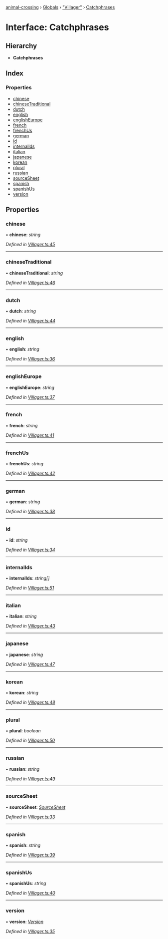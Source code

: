 [animal-crossing](../README.md) › [Globals](../globals.md) › ["Villager"](../modules/_villager_.md) › [Catchphrases](_villager_.catchphrases.md)

# Interface: Catchphrases

## Hierarchy

* **Catchphrases**

## Index

### Properties

* [chinese](_villager_.catchphrases.md#chinese)
* [chineseTraditional](_villager_.catchphrases.md#chinesetraditional)
* [dutch](_villager_.catchphrases.md#dutch)
* [english](_villager_.catchphrases.md#english)
* [englishEurope](_villager_.catchphrases.md#englisheurope)
* [french](_villager_.catchphrases.md#french)
* [frenchUs](_villager_.catchphrases.md#frenchus)
* [german](_villager_.catchphrases.md#german)
* [id](_villager_.catchphrases.md#id)
* [internalIds](_villager_.catchphrases.md#internalids)
* [italian](_villager_.catchphrases.md#italian)
* [japanese](_villager_.catchphrases.md#japanese)
* [korean](_villager_.catchphrases.md#korean)
* [plural](_villager_.catchphrases.md#plural)
* [russian](_villager_.catchphrases.md#russian)
* [sourceSheet](_villager_.catchphrases.md#sourcesheet)
* [spanish](_villager_.catchphrases.md#spanish)
* [spanishUs](_villager_.catchphrases.md#spanishus)
* [version](_villager_.catchphrases.md#version)

## Properties

###  chinese

• **chinese**: *string*

*Defined in [Villager.ts:45](https://github.com/Norviah/animal-crossing/blob/738a792/module/types/Villager.ts#L45)*

___

###  chineseTraditional

• **chineseTraditional**: *string*

*Defined in [Villager.ts:46](https://github.com/Norviah/animal-crossing/blob/738a792/module/types/Villager.ts#L46)*

___

###  dutch

• **dutch**: *string*

*Defined in [Villager.ts:44](https://github.com/Norviah/animal-crossing/blob/738a792/module/types/Villager.ts#L44)*

___

###  english

• **english**: *string*

*Defined in [Villager.ts:36](https://github.com/Norviah/animal-crossing/blob/738a792/module/types/Villager.ts#L36)*

___

###  englishEurope

• **englishEurope**: *string*

*Defined in [Villager.ts:37](https://github.com/Norviah/animal-crossing/blob/738a792/module/types/Villager.ts#L37)*

___

###  french

• **french**: *string*

*Defined in [Villager.ts:41](https://github.com/Norviah/animal-crossing/blob/738a792/module/types/Villager.ts#L41)*

___

###  frenchUs

• **frenchUs**: *string*

*Defined in [Villager.ts:42](https://github.com/Norviah/animal-crossing/blob/738a792/module/types/Villager.ts#L42)*

___

###  german

• **german**: *string*

*Defined in [Villager.ts:38](https://github.com/Norviah/animal-crossing/blob/738a792/module/types/Villager.ts#L38)*

___

###  id

• **id**: *string*

*Defined in [Villager.ts:34](https://github.com/Norviah/animal-crossing/blob/738a792/module/types/Villager.ts#L34)*

___

###  internalIds

• **internalIds**: *string[]*

*Defined in [Villager.ts:51](https://github.com/Norviah/animal-crossing/blob/738a792/module/types/Villager.ts#L51)*

___

###  italian

• **italian**: *string*

*Defined in [Villager.ts:43](https://github.com/Norviah/animal-crossing/blob/738a792/module/types/Villager.ts#L43)*

___

###  japanese

• **japanese**: *string*

*Defined in [Villager.ts:47](https://github.com/Norviah/animal-crossing/blob/738a792/module/types/Villager.ts#L47)*

___

###  korean

• **korean**: *string*

*Defined in [Villager.ts:48](https://github.com/Norviah/animal-crossing/blob/738a792/module/types/Villager.ts#L48)*

___

###  plural

• **plural**: *boolean*

*Defined in [Villager.ts:50](https://github.com/Norviah/animal-crossing/blob/738a792/module/types/Villager.ts#L50)*

___

###  russian

• **russian**: *string*

*Defined in [Villager.ts:49](https://github.com/Norviah/animal-crossing/blob/738a792/module/types/Villager.ts#L49)*

___

###  sourceSheet

• **sourceSheet**: *[SourceSheet](../enums/_villager_.sourcesheet.md)*

*Defined in [Villager.ts:33](https://github.com/Norviah/animal-crossing/blob/738a792/module/types/Villager.ts#L33)*

___

###  spanish

• **spanish**: *string*

*Defined in [Villager.ts:39](https://github.com/Norviah/animal-crossing/blob/738a792/module/types/Villager.ts#L39)*

___

###  spanishUs

• **spanishUs**: *string*

*Defined in [Villager.ts:40](https://github.com/Norviah/animal-crossing/blob/738a792/module/types/Villager.ts#L40)*

___

###  version

• **version**: *[Version](../enums/_villager_.version.md)*

*Defined in [Villager.ts:35](https://github.com/Norviah/animal-crossing/blob/738a792/module/types/Villager.ts#L35)*
